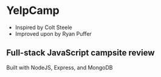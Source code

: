 # YelpCamp
* Inspired by Colt Steele
* Improved upon by Ryan Puffer

## Full-stack JavaScript campsite review

Built with NodeJS, Express, and MongoDB
